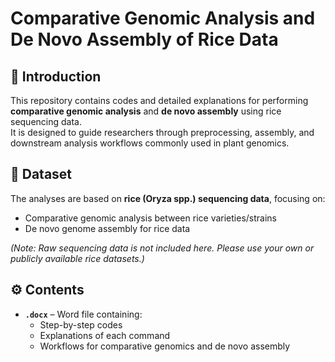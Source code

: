 # Comparative Genomic Analysis and De Novo Assembly of Rice Data

## 📌 Introduction
This repository contains codes and detailed explanations for performing **comparative genomic analysis** and **de novo assembly** using rice sequencing data.  
It is designed to guide researchers through preprocessing, assembly, and downstream analysis workflows commonly used in plant genomics.

## 🌾 Dataset
The analyses are based on **rice (Oryza spp.) sequencing data**, focusing on:
- Comparative genomic analysis between rice varieties/strains  
- De novo genome assembly for rice data  

*(Note: Raw sequencing data is not included here. Please use your own or publicly available rice datasets.)*

## ⚙️ Contents
- **`.docx`** – Word file containing:
  - Step-by-step codes
  - Explanations of each command
  - Workflows for comparative genomics and de novo assembly
